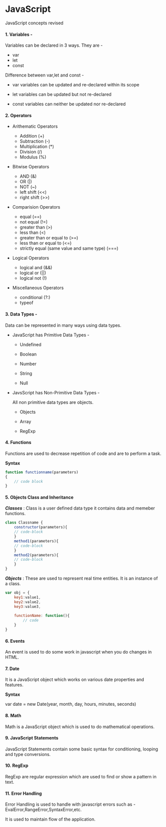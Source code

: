 # JavaScript

JavaScript concepts revised 

#### 1. Variables -

Variables can be declared in 3 ways. They are - 

* var
* let    
* const

Difference between var,let and const -

  * var variables can be updated and re-declared within its scope

  * let variables can be updated but not re-declared

  * const variables can neither be updated nor re-declared


#### 2. Operators 

* Arithematic Operators 

    * Addition (+)
    * Subtraction (-)
    * Multiplication (*)
    * Division (/)
    * Modulus (%)


* Bitwise Operators       

    * AND (&)
    * OR (|)
    * NOT (~)
    * left shift (<<)
    * right shift (>>)


* Comparision Operators   

    * equal (==)
    * not equal (!=)
    * greater than (>)
    * less than (<)
    * greater than or equal to (>=)
    * less than or equal to (<=)
    * strictly equal (same value and same type) (===)


* Logical Operators    

    * logical and (&&)
    * logical or (||)
    * logical not (!)


* Miscellaneous Operators

    * conditional (?:)
    * typeof 
    
    

#### 3. Data Types -

Data can be represented in many ways using data types.

* JavaScript has Primitive Data Types - 

    * Undefined

    * Boolean

    * Number

    * String

    * Null
    

* JavsScript has Non-Primitive Data Types - 

    All non primitive data types are objects.

    * Objects

    * Array

    * RegExp    

#### 4. Functions

Functions are used to decrease repetition of code and are to perform a task.

**Syntax**


```javascript
function functionname(parameters)
{
    // code block
}
```

#### 5. Objects Class and Inheritance

***Classes*** : Class is a user defined data type it contains data and memeber functions. 


```javascript
class Classname {
    constructor(parameters){
    // code-block
    }
    method1(parameters){
    // code-block    
    }
    method2(parameters){
    // code-block
    }
}
```

***Objects*** : These are used to represent real time entities. It is an instance of a class.


```javascript
var obj = {
    key1:value1,
    key2:value2,
    key3:value3,
    
    functionName: function(){
        // code
    }
}
```

#### 6. Events

An event is used to do some work in javascript when you do changes in HTML.


#### 7. Date

It is a JavaScript object which works on various date properties and features.

**Syntax**

var date = new Date(year, month, day, hours, minutes, seconds) 

#### 8. Math

Math is a JavaScript object which is used to do mathematical operations.

#### 9. JavaScript Statements

JavaScript Statements contain some basic syntax for conditioning, looping and type conversions.

#### 10. RegExp

RegExp are regular expression which are used to find or show a pattern in text.

#### 11. Error Handling

Error Handling is used to handle with javascript errors such as - EvalError,RangeError,SyntaxError,etc.

It is used to maintain flow of the application.

